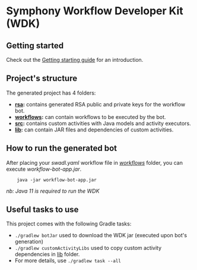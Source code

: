 # Symphony Workflow Developer Kit (WDK)

## Getting started
Check out the [Getting starting guide](https://github.com/SymphonyPlatformSolutions/symphony-wdk/blob/master/docs/getting-started.md) for an introduction.

## Project's structure
The generated project has 4 folders:
- **[rsa](rsa):** contains generated RSA public and private keys for the workflow bot.
- **[workflows](workflows):** can contain workflows to be executed by the bot.
- **[src](src):** contains custom activities with Java models and activity executors.
- **[lib](lib):** can contain JAR files and dependencies of custom activities.

## How to run the generated bot
After placing your _swadl.yaml_ workflow file in _[workflows](workflows)_ folder, you can execute _workflow-bot-app.jar_.
````shell
    java -jar workflow-bot-app.jar
````
_nb: Java 11 is required to run the WDK_

## Useful tasks to use
This project comes with the following Gradle tasks:
- ``./gradlew botJar`` used to download the WDK jar (executed upon bot's generation)
- ``./gradlew customActivityLibs`` used to copy custom activity dependencies in [lib](lib) folder.
- For more details, use ``./gradlew task --all``
